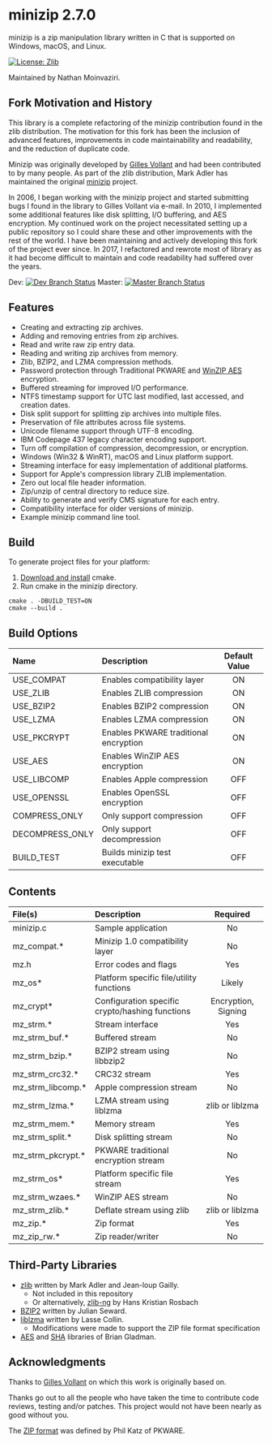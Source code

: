 # minizip 2.7.0

minizip is a zip manipulation library written in C that is supported on Windows, macOS, and Linux. 

[![License: Zlib](https://img.shields.io/badge/license-zlib-lightgrey.svg)](https://github.com/nmoinvaz/minizip/blob/master/LICENSE)

Maintained by Nathan Moinvaziri.

## Fork Motivation and History

This library is a complete refactoring of the minizip contribution found in the zlib
distribution. The motivation for this fork has been the inclusion of advanced features, 
improvements in code maintainability and readability, and the reduction of duplicate code.

Minizip was originally developed by [Gilles Vollant](https://www.winimage.com/zLibDll/minizip.html) and 
had been contributed to by many people. As part of the zlib distribution, Mark Adler has maintained the
original [minizip](https://github.com/madler/zlib/tree/master/contrib/minizip) project.

In 2006, I began working with the minizip project and started submitting bugs I found in the library to 
Gilles Vollant via e-mail. In 2010, I implemented some additional features like disk splitting, 
I/O buffering, and AES encryption. My continued work on the project necessitated setting up a public 
repository so I could share these and other improvements with the rest of the world. I have been maintaining 
and actively developing this fork of the project ever since. In 2017, I refactored and rewrote most of 
library as it had become difficult to maintain and code readability had suffered over the years.

Dev: [![Dev Branch Status](https://api.travis-ci.org/nmoinvaz/minizip.svg?branch=dev)](https://travis-ci.org/nmoinvaz/minizip/branches)
Master: [![Master Branch Status](https://api.travis-ci.org/nmoinvaz/minizip.svg?branch=master)](https://travis-ci.org/nmoinvaz/minizip/branches)

## Features

+ Creating and extracting zip archives.
+ Adding and removing entries from zip archives.
+ Read and write raw zip entry data.
+ Reading and writing zip archives from memory.
+ Zlib, BZIP2, and LZMA compression methods.
+ Password protection through Traditional PKWARE and [WinZIP AES](https://www.winzip.com/aes_info.htm) encryption.
+ Buffered streaming for improved I/O performance.
+ NTFS timestamp support for UTC last modified, last accessed, and creation dates.
+ Disk split support for splitting zip archives into multiple files.
+ Preservation of file attributes across file systems.
+ Unicode filename support through UTF-8 encoding.
+ IBM Codepage 437 legacy character encoding support.
+ Turn off compilation of compression, decompression, or encryption.
+ Windows (Win32 & WinRT), macOS and Linux platform support.
+ Streaming interface for easy implementation of additional platforms.
+ Support for Apple's compression library ZLIB implementation.
+ Zero out local file header information.
+ Zip/unzip of central directory to reduce size.
+ Ability to generate and verify CMS signature for each entry.
+ Compatibility interface for older versions of minizip.
+ Example minizip command line tool.

## Build

To generate project files for your platform:

1. [Download and install](https://cmake.org/install/) cmake.
2. Run cmake in the minizip directory.

```
cmake . -DBUILD_TEST=ON
cmake --build .
```

## Build Options

| Name | Description | Default Value |
|:- |:-|:-:|
| USE_COMPAT | Enables compatibility layer | ON |
| USE_ZLIB | Enables ZLIB compression | ON |
| USE_BZIP2 | Enables BZIP2 compression | ON |
| USE_LZMA | Enables LZMA compression | ON |
| USE_PKCRYPT | Enables PKWARE traditional encryption | ON |
| USE_AES | Enables WinZIP AES encryption | ON |
| USE_LIBCOMP | Enables Apple compression | OFF |
| USE_OPENSSL | Enables OpenSSL encryption | OFF |
| COMPRESS_ONLY | Only support compression | OFF |
| DECOMPRESS_ONLY | Only support decompression | OFF |
| BUILD_TEST | Builds minizip test executable | OFF |

## Contents

| File(s) | Description | Required |
|:- |:-|:-:|
| minizip.c | Sample application | No |
| mz_compat.\* | Minizip 1.0 compatibility layer | No |
| mz.h | Error codes and flags | Yes |
| mz_os\* | Platform specific file/utility functions | Likely |
| mz_crypt\* | Configuration specific crypto/hashing functions | Encryption, Signing |
| mz_strm.\* | Stream interface | Yes |
| mz_strm_buf.\* | Buffered stream | No |
| mz_strm_bzip.\* | BZIP2 stream using libbzip2 | No |
| mz_strm_crc32.\* | CRC32 stream | Yes |
| mz_strm_libcomp.\* | Apple compression stream | No |
| mz_strm_lzma.\* | LZMA stream using liblzma | zlib or liblzma |
| mz_strm_mem.\* | Memory stream | Yes |
| mz_strm_split.\* | Disk splitting stream | No |
| mz_strm_pkcrypt.\* | PKWARE traditional encryption stream | No |
| mz_strm_os\* | Platform specific file stream | Yes |
| mz_strm_wzaes.\* | WinZIP AES stream | No |
| mz_strm_zlib.\* | Deflate stream using zlib | zlib or liblzma |
| mz_zip.\* | Zip format | Yes |
| mz_zip_rw.\* | Zip reader/writer | No |

## Third-Party Libraries

+ [zlib](https://zlib.net/) written by Mark Adler and Jean-loup Gailly.
  + Not included in this repository
  + Or alternatively, [zlib-ng](https://github.com/Dead2/zlib-ng) by Hans Kristian Rosbach
+ [BZIP2](https://www.sourceware.org/bzip2/) written by Julian Seward.
+ [liblzma](https://tukaani.org/xz/) written by Lasse Collin.
  + Modifications were made to support the ZIP file format specification
+ [AES](https://github.com/BrianGladman/aes) and [SHA](https://github.com/BrianGladman/sha) libraries of Brian Gladman.

## Acknowledgments

Thanks to [Gilles Vollant](https://www.winimage.com/zLibDll/minizip.html) on which this work is originally based on. 

Thanks go out to all the people who have taken the time to contribute code reviews, testing and/or patches. This project would not have been nearly as good without you.

The [ZIP format](https://github.com/nmoinvaz/minizip/blob/master/doc/appnote.txt) was defined by Phil Katz of PKWARE.
